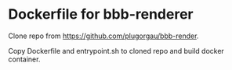 # Dockerfile for bbb-renderer

Clone repo from https://github.com/plugorgau/bbb-render.

Copy Dockerfile and entrypoint.sh to cloned repo and build docker container.
